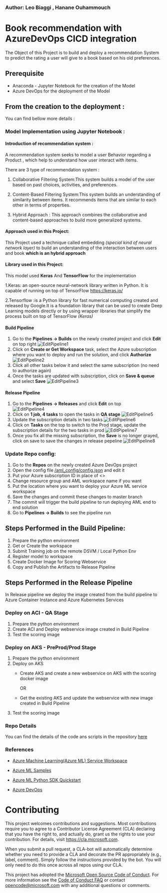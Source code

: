 ### Author: Leo Biaggi , Hanane Ouhammouch

# Book recommendation with AzureDevOps CICD integration

The Object of this Project is to build and deploy a recommendation System to predict the rating a user will give to a book based on his old preferences. 

## Prerequisite
- Anaconda - Jupyter Notebook for the creation of the Model
- Azure DevOps for the deployment of the Model

## From the creation to the deployment  :

You can find bellow more details :

### Model Implementation using Jupyter Notebook :

#### Introduction of recommendation system :

A recommendation system seeks to model a user Behavior regarding a Product , which help to understand how user interact with items.

There are 3 type of recommendation system :

1. Collaborative Filtering System:This system builds a model of the user based on past choices, activities, and preferences. 

2. Content-Based Filtering System:This system builds an understanding of similarity between items. It recommends items that are similar to each other in terms of properties.

3. Hybrid Approach : This approach combines the collaborative and content-based approaches to build  more generalized systems. 

#### Approach used in this Project:

This Project used a technique called embedding *(special kind of neural network layer)* to build an understanding of the interaction between users and book **which is an hybrid approach**

#### Library used in this Project:

This model used  **Keras** And **TensorFlow** for the implementation 

1.Keras: an open-source neural-network library written in Python. It is capable of running on top of TensorFlow https://keras.io/

2.Tensorflow :is a Python library for fast numerical computing created and released by Google.It is a foundation library that can be used to create Deep Learning models directly or by using wrapper libraries that simplify the process built on top of TensorFlow *(Keras)*



#### Build Pipeline
1. Go to the **Pipelines -> Builds** on the newly created project and click **Edit** on top right
![EditPipeline1](/docs/images/EditPipeline1.png)
2. Click on **Create or Get Workspace** task, select the Azure subscription where you want to deploy and run the solution, and click **Authorize**
![EditPipeline2](/docs/images/EditPipeline2.png)
3. Click all other tasks below it and select the same subscription (no need to authorize again)
4. Once the tasks are updated with subscription, click on **Save & queue** and select **Save**
![EditPipeline3](/docs/images/EditPipeline3.png)

#### Release Pipeline
1. Go to the **Pipelines -> Releases** and click **Edit** on top  
![EditPipeline4](/docs/images/EditPipeline4.png)
2. Click on **1 job, 4 tasks** to open the tasks in **QA stage**
![EditPipeline5](/docs/images/EditPipeline5.png)
3. Update the subscription details in two tasks 
![EditPipeline6](/docs/images/EditPipeline6.png)
4. Click on **Tasks** on the top to switch to the Prod stage, update the subscription details for the two tasks in prod
![EditPipeline7](/docs/images/EditPipeline7.png)
5. Once you fix all the missing subscription, the **Save** is no longer grayed, click on save to save the changes in release pepeline
![EditPipeline8](/docs/images/EditPipeline8.png)

### Update Repo config:
1. Go to the **Repos** on the newly created Azure DevOps project
2. Open the config file [/aml_config/config.json](/aml_config/config.json) and edit it
3. Put your Azure subscription ID in place of <>
4. Change resource group and AML workspace name if you want
5. Put the location where you want to deploy your Azure ML service workspace
6. Save the changes and commit these changes to master branch 
7. The commit will trigger the build pipeline to run deploying AML end to end solution
8. Go to **Pipelines -> Builds** to see the pipeline run

## Steps Performed in the Build Pipeline:

1. Prepare the python environment
2. Get or Create the workspace
3. Submit Training job on the remote DSVM / Local Python Env
4. Register model to workspace
5. Create Docker Image for Scoring Webservice
6. Copy and Publish the Artifacts to Release Pipeline

## Steps Performed in the Release Pipeline
In Release pipeline we deploy the image created from the build pipeline to Azure Container Instance and Azure Kubernetes Services

### Deploy on ACI - QA Stage
1. Prepare the python environment
2. Create ACI and Deploy webservice image created in Build Pipeline
3. Test the scoring image

### Deploy on AKS - PreProd/Prod Stage
1. Prepare the python environment
2. Deploy on AKS
    - Create AKS and create a new webservice on AKS with the scoring docker image

        OR

    - Get the existing AKS and update the webservice with new image created in Build Pipeline
3. Test the scoring image

### Repo Details

You can find the details of the code ans scripts in the repository [here](/docs/code_description.md)

### References

- [Azure Machine Learning(Azure ML) Service Workspace](https://docs.microsoft.com/en-us/azure/machine-learning/service/overview-what-is-azure-ml)

- [Azure ML Samples](https://docs.microsoft.com/en-us/azure/machine-learning/service/samples-notebooks)
- [Azure ML Python SDK Quickstart](https://docs.microsoft.com/en-us/azure/machine-learning/service/quickstart-create-workspace-with-python)
- [Azure DevOps](https://docs.microsoft.com/en-us/azure/devops/?view=vsts)

# Contributing

This project welcomes contributions and suggestions.  Most contributions require you to agree to a
Contributor License Agreement (CLA) declaring that you have the right to, and actually do, grant us
the rights to use your contribution. For details, visit https://cla.microsoft.com.

When you submit a pull request, a CLA-bot will automatically determine whether you need to provide
a CLA and decorate the PR appropriately (e.g., label, comment). Simply follow the instructions
provided by the bot. You will only need to do this once across all repos using our CLA.

This project has adopted the [Microsoft Open Source Code of Conduct](https://opensource.microsoft.com/codeofconduct/).
For more information see the [Code of Conduct FAQ](https://opensource.microsoft.com/codeofconduct/faq/) or
contact [opencode@microsoft.com](mailto:opencode@microsoft.com) with any additional questions or comments.
